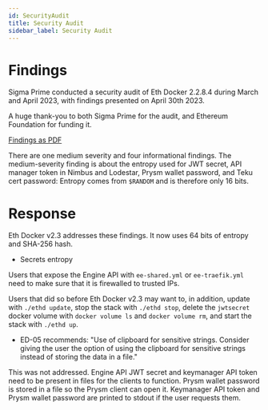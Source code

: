 ```yaml
---
id: SecurityAudit
title: Security Audit
sidebar_label: Security Audit
---
```


# Findings

Sigma Prime conducted a security audit of Eth Docker 2.2.8.4 during March and April 2023, with findings presented on April 30th 2023.

A huge thank-you to both Sigma Prime for the audit, and Ethereum Foundation for funding it.

[Findings as PDF](../../static/pdf/Sigma_Prime_Security_Audit_Findings_2023-05-04_v2.0.pdf)

There are one medium severity and four informational findings. The medium-severity finding is about the entropy used for JWT secret,
API manager token in Nimbus and Lodestar, Prysm wallet password, and Teku cert password: Entropy comes from `$RANDOM` and is therefore only 16 bits.

# Response

Eth Docker v2.3 addresses these findings. It now uses 64 bits of entropy and SHA-256 hash.

- Secrets entropy

Users that expose the Engine API with `ee-shared.yml` or `ee-traefik.yml` need to make sure that it is firewalled to trusted IPs.

Users that did so before Eth Docker v2.3 may want to, in addition, update with `./ethd update`, stop the stack with `./ethd stop`,
delete the `jwtsecret` docker volume with `docker volume ls` and `docker volume rm`, and start the stack with `./ethd up`. 

- ED-05 recommends: "Use of clipboard for sensitive strings. Consider giving the user the option of using the clipboard for sensitive
strings instead of storing the data in a file."

This was not addressed. Engine API JWT secret and keymanager API token need to be present in files for the clients to function. Prysm wallet password is stored
in a file so the Prysm client can open it. Keymanager API token and Prysm wallet password are printed to stdout if the user requests them.
